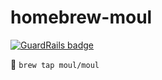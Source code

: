 # homebrew-moul

[![GuardRails badge](https://badges.production.guardrails.io/moul/homebrew-moul.svg)](https://www.guardrails.io)

:beer: `brew tap moul/moul`
